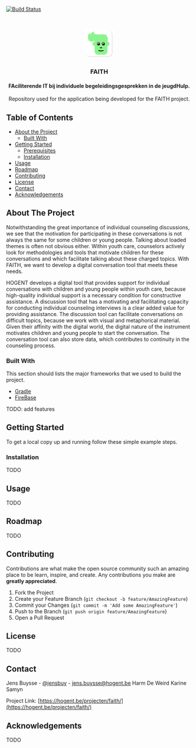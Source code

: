 [![Build Status](http://34.70.18.236/jenkins/buildStatus/icon?job=FAITH%2Fdev)](http://34.70.18.236/jenkins/job/FAITH/job/dev/)


<!-- PROJECT LOGO -->
<br />
<p align="center">
    <a href="https://hogent.be/projecten/faith/">
        <img src="images/applogo.png" alt="Logo" width="80" height="80">
    </a>

  <h3 align="center">FAITH</h3>
  <h4 align="center">FAciliterende IT bij individuele begeleidingsgesprekken in de jeugdHulp.</h4>

  <p align="center">
    Repository used for the application being developed for the FAITH project. 
  </p>
</p>

<!-- TABLE OF CONTENTS -->
## Table of Contents

* [About the Project](#about-the-project)
  * [Built With](#built-with)
* [Getting Started](#getting-started)
  * [Prerequisites](#prerequisites)
  * [Installation](#installation)
* [Usage](#usage)
* [Roadmap](#roadmap)
* [Contributing](#contributing)
* [License](#license)
* [Contact](#contact)
* [Acknowledgements](#acknowledgements)

<!-- ABOUT THE PROJECT -->
## About The Project

Notwithstanding the great importance of individual counseling discussions, we see that the
motivation for participating in these conversations is not always the same for some children
or young people. Talking about loaded themes is often not obvious either.
Within youth care, counselors actively look for methodologies and tools that motivate children
for these conversations and which facilitate talking about these charged topics.
With FAITH, we want to develop a digital conversation tool that meets these needs.

HOGENT develops a digital tool that provides support for individual conversations with children
and young people within youth care, because high-quality individual support is a necessary condition
for constructive assistance. A discussion tool that has a motivating and facilitating capacity for
conducting individual counseling interviews is a clear added value for providing assistance.
The discussion tool can facilitate conversations on difficult topics, because we work with visual
and metaphorical material. Given their affinity with the digital world, the digital nature of
the instrument motivates children and young people to start the conversation.
The conversation tool can also store data, which contributes to continuity in the counseling process.


### Built With
This section should lists the major frameworks that we used to build the project.
* [Gradle](https://gradle.org)
* [FireBase](https://firebase.google.com)

TODO: add features



<!-- GETTING STARTED -->
## Getting Started

To get a local copy up and running follow these simple example steps.



### Installation

TODO

<!-- USAGE EXAMPLES -->
## Usage

TODO

<!-- ROADMAP -->
## Roadmap

TODO

<!-- CONTRIBUTING -->
## Contributing

Contributions are what make the open source community such an amazing place to be learn, inspire, and create. Any contributions you make are **greatly appreciated**.

1. Fork the Project
2. Create your Feature Branch (`git checkout -b feature/AmazingFeature`)
3. Commit your Changes (`git commit -m 'Add some AmazingFeature'`)
4. Push to the Branch (`git push origin feature/AmazingFeature`)
5. Open a Pull Request



<!-- LICENSE -->
## License

TODO

<!-- CONTACT -->
## Contact

Jens Buysse - [@jensbuy](https://twitter.com/jensbuy) - jens.buysse@hogent.be
Harm De Weird 
Karine Samyn

Project Link: [https://hogent.be/projecten/faith/](https://hogent.be/projecten/faith/)



<!-- ACKNOWLEDGEMENTS -->
## Acknowledgements


TODO


<!-- MARKDOWN LINKS & IMAGES -->
<!-- https://www.markdownguide.org/basic-syntax/#reference-style-links -->
[contributors-shield]: https://img.shields.io/github/contributors/othneildrew/Best-README-Template.svg?style=flat-square
[contributors-url]: https://github.com/othneildrew/Best-README-Template/graphs/contributors
[forks-shield]: https://img.shields.io/github/forks/othneildrew/Best-README-Template.svg?style=flat-square
[forks-url]: https://github.com/othneildrew/Best-README-Template/network/members
[stars-shield]: https://img.shields.io/github/stars/othneildrew/Best-README-Template.svg?style=flat-square
[stars-url]: https://github.com/othneildrew/Best-README-Template/stargazers
[issues-shield]: https://img.shields.io/github/issues/othneildrew/Best-README-Template.svg?style=flat-square
[issues-url]: https://github.com/othneildrew/Best-README-Template/issues
[license-shield]: https://img.shields.io/github/license/othneildrew/Best-README-Template.svg?style=flat-square
[license-url]: https://github.com/othneildrew/Best-README-Template/blob/master/LICENSE.txt
[linkedin-shield]: https://img.shields.io/badge/-LinkedIn-black.svg?style=flat-square&logo=linkedin&colorB=555
[linkedin-url]: https://linkedin.com/in/othneildrew
[product-screenshot]: images/screenshot.png